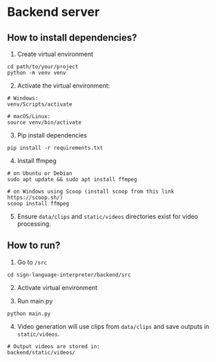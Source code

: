 # Backend server

## How to install dependencies?

1. Create virtual environment
```shell
cd path/to/your/project
python -m venv venv
```

2. Activate the virtual environment:
```shell
# Windows:
venv/Scripts/activate

# macOS/Linux:
source venv/bin/activate
```

3. Pip install dependencies
```shell
pip install -r requirements.txt
```

4. Install ffmpeg
```shell
# on Ubuntu or Debian
sudo apt update && sudo apt install ffmpeg

# on Windows using Scoop (install scoop from this link https://scoop.sh/)
scoop install ffmpeg 
```

5. Ensure `data/clips` and `static/videos` directories exist for video processing.

## How to run?

1. Go to `/src`
```
cd sign-language-interpreter/backend/src
```

2. Activate virtual environment

3. Run main.py
```
python main.py
```

4. Video generation will use clips from `data/clips` and save outputs in `static/videos`.
```shell
# Output videos are stored in:
backend/static/videos/
```

